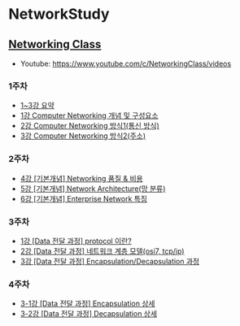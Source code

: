# NetworkStudy
## [Networking Class](https://github.com/studyTF/Study/tree/main/NetworkStudy/NetworkingClass)
- Youtube: https://www.youtube.com/c/NetworkingClass/videos
### 1주차
- [1~3강 요약](https://github.com/studyTF/Study/blob/main/NetworkStudy/NetworkingClass/BasicConcepts.md)
- [1강 Computer Networking 개념 및 구성요소](https://www.youtube.com/watch?v=v9IVz5m_SCs)
- [2강 Computer Networking 방식1(통신 방식)](https://www.youtube.com/watch?v=0ZhFL3nzSXQ)
- [3강 Computer Networking 방식2(주소)](https://www.youtube.com/watch?v=EOowYFzhhOI)
### 2주차
- [4강 [기본개념] Networking 품질 & 비용](https://www.youtube.com/watch?v=83Rep7TY55Y&t=2s)
- [5강 [기본개념] Network Architecture(망 분류)](https://www.youtube.com/watch?v=ULE4PVN2Txk)
- [6강 [기본개념] Enterprise Network 특징](https://www.youtube.com/watch?v=NYPvyUnu9mA)
### 3주차
- [1강 [Data 전달 과정] protocol 이란?](https://www.youtube.com/watch?v=8kI5OIrfZtI&t=3s)
- [2강 [Data 전달 과정] 네트워크 계층 모델(osi7, tcp/ip)](https://www.youtube.com/watch?v=2M4SRHH7a30)
- [3강 [Data 전달 과정] Encapsulation/Decapsulation 과정](https://www.youtube.com/watch?v=o6gxLsJULX8)
### 4주차
- [3-1강 [Data 전달 과정] Encapsulation 상세](https://www.youtube.com/watch?v=vbAp6NfUBCU)
- [3-2강 [Data 전달 과정] Decapsulation 상세](https://www.youtube.com/watch?v=72WRYXsT0fM)